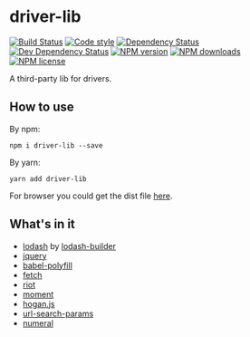 # driver-lib

[![Build Status][ci-img]][ci-url]
[![Code style][lint-img]][lint-url]
[![Dependency Status][dep-img]][dep-url]
[![Dev Dependency Status][dev-dep-img]][dev-dep-url]
[![NPM version][npm-ver-img]][npm-url]
[![NPM downloads][npm-dl-img]][npm-url]
[![NPM license][npm-lc-img]][npm-url]

A third-party lib for drivers.

## How to use

By npm:

```shell
npm i driver-lib --save
```

By yarn:

```shell
yarn add driver-lib
```

For browser you could get the dist file [here](./dist/driver-lib.min.js).

## What's in it

- [lodash](https://www.npmjs.com/package/lodash) by [lodash-builder](https://github.com/poppinlp/lodash-builder)
- [jquery](https://www.npmjs.com/package/jquery)
- [babel-polyfill](https://www.npmjs.com/package/babel-polyfill)
- [fetch](https://www.npmjs.com/package/whatwg-fetch)
- [riot](https://www.npmjs.com/package/riot)
- [moment](https://www.npmjs.com/package/moment)
- [hogan.js](https://www.npmjs.com/package/hogan.js)
- [url-search-params](https://www.npmjs.com/package/url-search-params)
- [numeral](https://www.npmjs.com/package/numeral)

[ci-img]:https://img.shields.io/travis/RiceQuant-FE/driver-lib.svg?style=flat-square
[ci-url]:https://travis-ci.org/RiceQuant-FE/driver-lib

[lint-img]:https://img.shields.io/badge/code%20style-handsome-brightgreen.svg?style=flat-square
[lint-url]:https://github.com/poppinlp/eslint-config-handsome

[dep-img]:https://img.shields.io/david/RiceQuant-FE/driver-lib.svg?style=flat-square
[dep-url]:https://david-dm.org/RiceQuant-FE/driver-lib

[dev-dep-img]:https://img.shields.io/david/dev/RiceQuant-FE/driver-lib.svg?style=flat-square
[dev-dep-url]:https://david-dm.org/RiceQuant-FE/driver-lib#info=devDependencies

[npm-ver-img]:https://img.shields.io/npm/v/driver-lib.svg?style=flat-square
[npm-dl-img]:https://img.shields.io/npm/dm/driver-lib.svg?style=flat-square
[npm-lc-img]:https://img.shields.io/npm/l/driver-lib.svg?style=flat-square
[npm-url]:https://www.npmjs.com/package/driver-lib
